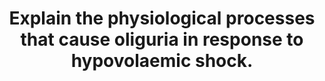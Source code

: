 ---
title: "Explain the physiological processes that cause oliguria in response to hypovolaemic shock."
entityType: SAQ
exam: PEX
college: ANZCA
year: 2024
sitting: A
question: 11
passRate: 53
lo:
- "[[BT_PO 1.70]]"
- "[[BT_PO 1.65]]"
EC_expectedDomains:
- "sympathetic nervous system"
- "renin-angiotensin system"
- "antidiuretic hormone"
EC_extraCredit:
- "more detail"
- "fuller understanding of the interaction and overlap between systems"
- "understanding that responses may be triggered by hypotension and/or increased osmolarity, depending on the cause of the hypovolaemia"
- "including aldosterone and ANP"
EC_errorsCommon:
- "Many candidates started their answer by spending a lot of time (often 1 to 2 pages) explaining the equation for GFR. The answer only required making a link between decreased renal artery pressure, and decreased GFR. The main bulk of the answer needed to focus on the physiological processes which can maximally reabsorb sodium and/or water from the filtrate, to produce a low volume of concentrated urine in response to shock."
- "many answers were superficial or failed to show any integration of the systems which are involved in producing oliguria; and many answers contained errors"
- "many candidates emphasised the vasoconstrictive effect of ATII as the mechanism that decreases GFR – however, the efferent arterioles are preferentially constricted, which helps preserve GFR"
- "systemic vasoconstriction was also emphasised as a major mechanism for oliguria"
- "Many answers began with an extensive discussion of the Starling forces at the glomerulus, which significantly reduced the time available to answer the question that was asked. It is likely that many candidates were misguided in this regard by several of the “model” answers available on line."
---